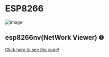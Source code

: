 # ESP8266
![image](https://github.com/KarllosMiguel/ESP8266/assets/103325515/206fbefd-7d06-4caa-adfe-590dee6e66e2)
## esp8266nv(NetWork Viewer) 🌐
<a href="https://github.com/KarllosMiguel/ESP8266/blob/main/esp8266nv.ino">Click here to see the code!</a>

